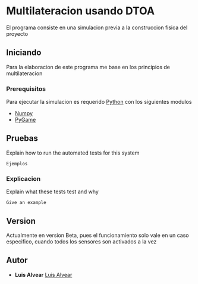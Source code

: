 # Multilateracion usando DTOA

El programa consiste en una simulacion previa a la construccion fisica del proyecto

## Iniciando

Para la elaboracion de este programa me base en los principios de multilateracion 

### Prerequisitos

Para ejecutar la simulacion es requerido [Python](python.org) con los siguientes modulos

* [Numpy](numpy.org)
* [PyGame](pygame.org)

## Pruebas

Explain how to run the automated tests for this system

```
Ejemplos
```

### Explicacion

Explain what these tests test and why

```
Give an example
```

## Version

Actualmente en version Beta, pues el funcionamiento solo vale en un caso especifico, cuando todos los sensores son activados a la vez

## Autor

* **Luis Alvear** [Luis Alvear](https://github.com/luis-ro)
